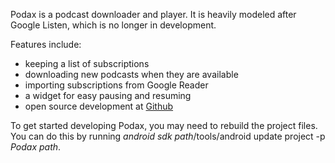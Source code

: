 Podax is a podcast downloader and player. It is heavily modeled after Google Listen, which is no longer in development.

Features include:

- keeping a list of subscriptions
- downloading new podcasts when they are available
- importing subscriptions from Google Reader
- a widget for easy pausing and resuming
- open source development at [Github](https://www.github.com/thasmin/Podax)

To get started developing Podax, you may need to rebuild the project files. You can do this by running *android sdk path*/tools/android update project -p *Podax path*.
